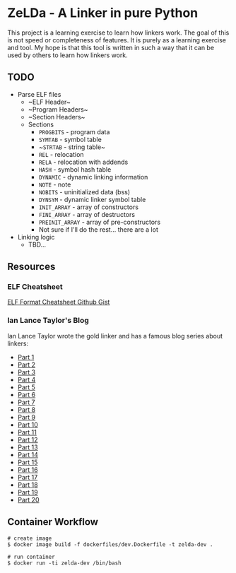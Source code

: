 # ZeLDa - A Linker in pure Python

This project is a learning exercise to learn how linkers work. The goal of this is not speed or completeness of features.
It is purely as a learning exercise and tool. My hope is that this tool is written in such a way that it can be used
by others to learn how linkers work.


## TODO
* Parse ELF files
    * ~ELF Header~
    * ~Program Headers~
    * ~Section Headers~
    * Sections
        * `PROGBITS` - program data
        * `SYMTAB` - symbol table
        * ~`STRTAB` - string table~
        * `REL` - relocation
        * `RELA` - relocation with addends
        * `HASH` - symbol hash table
        * `DYNAMIC` - dynamic linking information
        * `NOTE` - note
        * `NOBITS` - uninitialized data (bss)
        * `DYNSYM` - dynamic linker symbol table
        * `INIT_ARRAY` - array of constructors
        * `FINI_ARRAY` - array of destructors
        * `PREINIT_ARRAY` - array of pre-constructors
        * Not sure if I'll do the rest... there are a lot
* Linking logic
    * TBD...


## Resources
### ELF Cheatsheet
[ELF Format Cheatsheet Github Gist](https://gist.github.com/shoemakerdr/7207c30e42af7aa0ab191f1bf72d78e5)

### Ian Lance Taylor's Blog
Ian Lance Taylor wrote the gold linker and has a famous blog series about linkers:
* [Part 1](https://www.airs.com/blog/archives/38)
* [Part 2](https://www.airs.com/blog/archives/39)
* [Part 3](https://www.airs.com/blog/archives/40)
* [Part 4](https://www.airs.com/blog/archives/41)
* [Part 5](https://www.airs.com/blog/archives/42)
* [Part 6](https://www.airs.com/blog/archives/43)
* [Part 7](https://www.airs.com/blog/archives/44)
* [Part 8](https://www.airs.com/blog/archives/45)
* [Part 9](https://www.airs.com/blog/archives/46)
* [Part 10](https://www.airs.com/blog/archives/47)
* [Part 11](https://www.airs.com/blog/archives/48)
* [Part 12](https://www.airs.com/blog/archives/49)
* [Part 13](https://www.airs.com/blog/archives/50)
* [Part 14](https://www.airs.com/blog/archives/51)
* [Part 15](https://www.airs.com/blog/archives/52)
* [Part 16](https://www.airs.com/blog/archives/53)
* [Part 17](https://www.airs.com/blog/archives/54)
* [Part 18](https://www.airs.com/blog/archives/55)
* [Part 19](https://www.airs.com/blog/archives/56)
* [Part 20](https://www.airs.com/blog/archives/57)


## Container Workflow
```
# create image
$ docker image build -f dockerfiles/dev.Dockerfile -t zelda-dev .

# run container
$ docker run -ti zelda-dev /bin/bash
```
